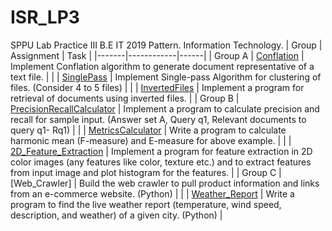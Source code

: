 # ISR_LP3
SPPU Lab Practice III B.E IT 2019 Pattern. Information Technology.
| Group | Assignment | Task |
|-------|------------|------|
| Group A | [Conflation](https://github.com/shreyas5522/ISR_LP3/tree/main/GroupA_Assignment_1_Conflation) | Implement Conflation algorithm to generate document representative of a text file. |
|        | [SinglePass](https://github.com/shreyas5522/ISR_LP3/tree/main/GroupA_Assignment_2_SinglePass) | Implement Single-pass Algorithm for clustering of files. (Consider 4 to 5 files) |
|        | [InvertedFiles](https://github.com/shreyas5522/ISR_LP3/tree/main/GroupA_Assignment_3_InvertedFiles) | Implement a program for retrieval of documents using inverted files. |
| Group B | [PrecisionRecallCalculator](https://github.com/shreyas5522/ISR_LP3/tree/main/GroupB_Assignment_1_PrecisionRecallCalculator) | Implement a program to calculate precision and recall for sample input. (Answer set A, Query q1, Relevant documents to query q1- Rq1) |
|        | [MetricsCalculator](https://github.com/shreyas5522/ISR_LP3/tree/main/GroupB_Assignment_2_MetricsCalculator) | Write a program to calculate harmonic mean (F-measure) and E-measure for above example. |
|        | [2D_Feature_Extraction](https://github.com/shreyas5522/ISR_LP3/tree/main/GroupB_Assignment_3_2D_Feature_Extraction) | Implement a program for feature extraction in 2D color images (any features like color, texture etc.) and to extract features from input image and plot histogram for the features. |
| Group C | [Web_Crawler] | Build the web crawler to pull product information and links from an e-commerce website. (Python) |
|        | [Weather_Report](https://github.com/shreyas5522/ISR_LP3/tree/main/GroupC_Assignment_2_Weather_Report) | Write a program to find the live weather report (temperature, wind speed, description, and weather) of a given city. (Python) |
